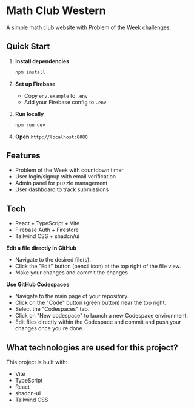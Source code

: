# Math Club Western

A simple math club website with Problem of the Week challenges.

## Quick Start

1. **Install dependencies**
   ```bash
   npm install
   ```

2. **Set up Firebase**
   - Copy `env.example` to `.env`
   - Add your Firebase config to `.env`

3. **Run locally**
   ```bash
   npm run dev
   ```

4. **Open** `http://localhost:8080`

## Features

- Problem of the Week with countdown timer
- User login/signup with email verification
- Admin panel for puzzle management
- User dashboard to track submissions

## Tech

- React + TypeScript + Vite
- Firebase Auth + Firestore
- Tailwind CSS + shadcn/ui

**Edit a file directly in GitHub**

- Navigate to the desired file(s).
- Click the "Edit" button (pencil icon) at the top right of the file view.
- Make your changes and commit the changes.

**Use GitHub Codespaces**

- Navigate to the main page of your repository.
- Click on the "Code" button (green button) near the top right.
- Select the "Codespaces" tab.
- Click on "New codespace" to launch a new Codespace environment.
- Edit files directly within the Codespace and commit and push your changes once you're done.

## What technologies are used for this project?

This project is built with:

- Vite
- TypeScript
- React
- shadcn-ui
- Tailwind CSS
